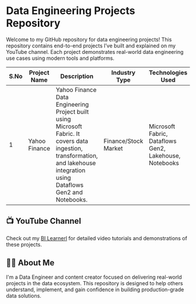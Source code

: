 # Data Engineering Projects Repository

Welcome to my GitHub repository for data engineering projects! This repository contains end-to-end projects I’ve built and explained on my YouTube channel. Each project demonstrates real-world data engineering use cases using modern tools and platforms.

| S.No | Project Name     | Description                                                                 | Industry Type     | Technologies Used                             | Level     | Repo Link                |
|------|------------------|-----------------------------------------------------------------------------|-------------------|-----------------------------------------------|-----------|-------------------------------|
| 1    | Yahoo Finance    | Yahoo Finance Data Engineering Project built using Microsoft Fabric. It covers data ingestion, transformation, and lakehouse integration using Dataflows Gen2 and Notebooks. | Finance/Stock Market | Microsoft Fabric, Dataflows Gen2, Lakehouse, Notebooks | Intermediate | [...](https://github.com/bitoollearner/de-project-BI-Learner/tree/main/yahoo-finance) |

## 📺 YouTube Channel

Check out my [BI Learnerl](https://www.youtube.com/@bilearner) for detailed video tutorials and demonstrations of these projects.

## 🙋‍♂️ About Me

I'm a Data Engineer and content creator focused on delivering real-world projects in the data ecosystem. This repository is designed to help others understand, implement, and gain confidence in building production-grade data solutions.
